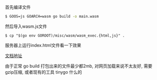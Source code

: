 首先编译文件
```sh
$ GOOS=js GOARCH=wasm go build -o main.wasm
```
然后导入wasm.js文件
```
$ cp "$(go env GOROOT)/misc/wasm/wasm_exec.{html,js}" .
```

服务器上运行index.html文件看一下效果

[文档地址](https://github.com/golang/go/wiki/WebAssembly)


由于正常 go build 打包出来的文件最少都2mb, 对网页加载来说不太友好, 需要gzip压缩, 或者现有的工具 tinygo 什么的
